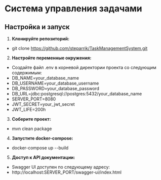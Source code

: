 # Система управления задачами

## Настройка и запуск

1. **Клонируйте репозиторий:**
- git clone https://github.com/steparrik/TaskManagementSystem.git
   
2. **Настройте переменные окружения:**
- Создайте файл .env в корневой директории проекта со следующим содержимым:
- DB_NAME=your_database_name
- DB_USERNAME=your_database_username
- DB_PASSWORD=your_database_password
- DB_URL=jdbc:postgresql://postgres:5432/your_database_name 
- SERVER_PORT=8080
- JWT_SECRET=your_jwt_secret
- JWT_LIFE=200h

3. **Соберите проект:**
- mvn clean package

4. **Запустите docker-compose:**
- docker-compose up --build

5. **Доступ к API документации:**
- Swagger UI доступен по следующему адресу:
- http://localhost:SERVER_PORT/swagger-ui/index.html
